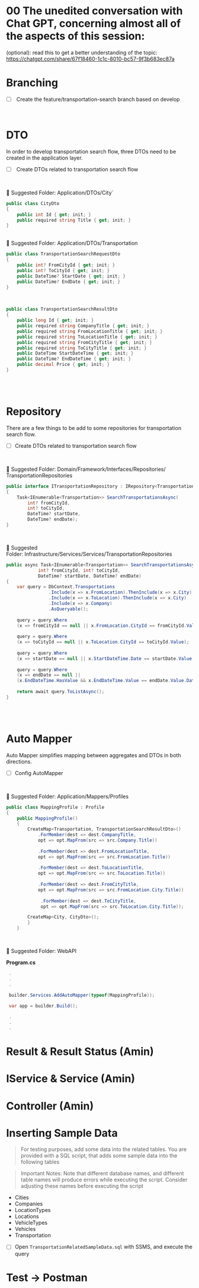 # 00 The unedited conversation with Chat GPT, concerning almost all of the aspects of this session:
(optional): read this to get a better understanding of the topic:
https://chatgpt.com/share/67f18460-1c1c-8010-bc57-9f3b683ec87a

# Branching

- [ ]  Create the feature/transportation-search branch based on develop

<br>

# DTO
In order to develop transportation search flow, three DTOs need to be created in the application layer.
<br>
- [ ]  Create DTOs related to transportation search flow
<br>

📂 Suggested Folder: Application/DTOs/City`
<br>

```cs
public class CityDto
{
    public int Id { get; init; }
    public required string Title { get; init; }
}
```
<br>
📂 Suggested Folder: Application/DTOs/Transportation

<br>

```cs
public class TransportationSearchRequestDto
{
    public int? FromCityId { get; init; }
    public int? ToCityId { get; init; }
    public DateTime? StartDate { get; init; }
    public DateTime? EndDate { get; init; }
}
```
<br>

```cs
public class TransportationSearchResultDto
{
    public long Id { get; init; }
    public required string CompanyTitle { get; init; }   
    public required string FromLocationTitle { get; init; }
    public required string ToLocationTitle { get; init; }
    public required string FromCityTitle { get; init; }
    public required string ToCityTitle { get; init; }
    public DateTime StartDateTime { get; init; }
    public DateTime? EndDateTime { get; init; }
    public decimal Price { get; init; } 
}
```
<br><br>

# Repository
There are a few things to be add to some repositories for transportation search flow.
<br>

- [ ] Create DTOs related to transportation search flow

<br>

📂 Suggested Folder: Domain/Framework/Interfaces/Repositories/
TransportationRepositories

```cs
public interface ITransportationRepository : IRepository<Transportation, long>
{
    Task<IEnumerable<Transportation>> SearchTransportationsAsync(
        int? fromCityId,
        int? toCityId, 
        DateTime? startDate, 
        DateTime? endDate);
}
```
<br>

📂 Suggested Folder: Infrastructure/Services/Services/TransportationRepositories
```cs
public async Task<IEnumerable<Transportation>> SearchTransportationsAsync(
            int? fromCityId, int? toCityId,
            DateTime? startDate, DateTime? endDate)
{
    var query = DbContext.Transportations
                .Include(x => x.FromLocation).ThenInclude(x => x.City)
                .Include(x => x.ToLocation).ThenInclude(x => x.City)
                .Include(x => x.Company)
                .AsQueryable();
                
    query = query.Where
    (x => fromCityId == null || x.FromLocation.CityId == fromCityId.Value);
    
    query = query.Where
    (x => toCityId == null || x.ToLocation.CityId == toCityId.Value);
    
    query = query.Where
    (x => startDate == null || x.StartDateTime.Date == startDate.Value.Date);
    
    query = query.Where
    (x => endDate == null ||
    (x.EndDateTime.HasValue && x.EndDateTime.Value == endDate.Value.Date));
            
    return await query.ToListAsync();
}
```
<br><br>

# Auto Mapper
Auto Mapper simplifies mapping between aggregates and DTOs in both directions.
<br>

- [ ] Config AutoMapper

<br>

📂 Suggested Folder: Application/Mappers/Profiles

```cs
public class MappingProfile : Profile
{
    public MappingProfile()
    {
        CreateMap<Transportation, TransportationSearchResultDto>()
            .ForMember(dest => dest.CompanyTitle, 
            opt => opt.MapFrom(src => src.Company.Title))
            
            .ForMember(dest => dest.FromLocationTitle, 
            opt => opt.MapFrom(src => src.FromLocation.Title))
            
            .ForMember(dest => dest.ToLocationTitle, 
            opt => opt.MapFrom(src => src.ToLocation.Title))
            
            .ForMember(dest => dest.FromCityTitle, 
            opt => opt.MapFrom(src => src.FromLocation.City.Title))
            
             .ForMember(dest => dest.ToCityTitle, 
             opt => opt.MapFrom(src => src.ToLocation.City.Title));

        CreateMap<City, CityDto>();
        }
    }
```
<br>


📂 Suggested Folder: WebAPI

**Program.cs**
```cs
 .
 .
 .

 builder.Services.AddAutoMapper(typeof(MappingProfile));
 
 var app = builder.Build();

 .
 .
 .
```

# Result & Result Status (Amin)

# IService & Service (Amin)

# Controller (Amin)

# Inserting Sample Data 

> For testing purposes, add some data into the related tables. 
> You are provided with a SQL script, that adds some sample data into the following tables

 > Important Notes: Note that different database names, and different table names will produce errors while executing the script. Consider adjusting these names before executing the script
 
 - Cities 
- Companies 
- LocationTypes
- Locations 
- VehicleTypes 
- Vehicles
- Transportation

- [ ] Open `TransportationRelatedSampleData.sql` with SSMS, and execute the query

# Test -> Postman 

